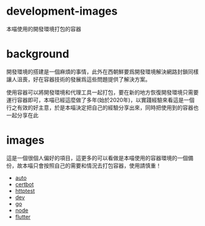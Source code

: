 # development-images

本喵使用的開發環境打包的容器

# background

開發環境的搭建是一個麻煩的事情，此外在西朝鮮要爲開發環境解決網路封鎖同樣讓人沮喪，好在容器技術的發展爲這些問題提供了解決方案。

使用容器可以將開發環境和代理工具一起打包，要在新的地方恢復開發環境只需要運行容器即可，本喵已經這麼做了多年(始於2020年)，以實踐經驗來看這是一個行之有效的好主意，於是本喵決定把自己的經驗分享出來，同時把使用到的容器也一起分享在此

# images

這是一個很個人偏好的項目，這更多的可以看做是本喵使用的容器環境的一個備份，故本喵只會按照自己的需要和情況去打包容器，使用請慎重！

- [auto](auto/README.md)
- [certbot](certbot/README.md)
- [httptest](httptest/README.md)
- [dev](dev/README.md)
- [go](go/README.md)
- [node](node/README.md)
- [flutter](flutter/README.md)

